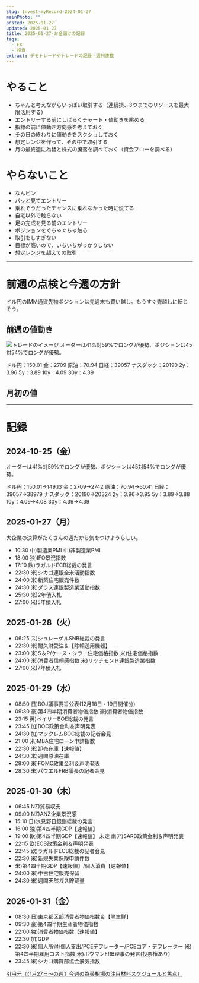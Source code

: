 ```yaml
---
slug: Invest-myRecord-2024-01-27
mainPhoto: ""
posted: 2025-01-27
updated: 2025-01-27
title: 2025-01-27-お金儲けの記録
tags:
  - FX
  - 投資
extract: デモトレードやトレードの記録・週刊連載
---
```

# やること

- ちゃんと考えながらいっぱい取引する（連続損、3つまでのリソースを最大限活用する）
- エントリーする前にしばらくチャート・値動きを眺める
- 指標の前に値動き方向感を考えておく
- その日の終わりに値動きをスクショしておく
- 想定レンジを作って、その中で取引する
- 月の最終週に為替と株式の騰落を調べておく（資金フローを調べる）
# やらないこと

- なんピン
- パッと見てエントリー
- 乗れそうだったチャンスに乗れなかった時に慌てる
- 自宅以外で触らない
- 足の完成を見る前のエントリー
- ポジションをぐちゃぐちゃ触る
- 取引をしすぎない
- 目標が高いので、いちいちがっかりしない
- 想定レンジを超えての取引
***
# 前週の点検と今週の方針

ドル円のIMM通貨先物ポジションは先週末も買い越し。もうすぐ売越しに転じそう。

## 前週の値動き

![トレードのイメージ](../../../images/invest/weekly/Invest-myRecord-2024-10-28/01.png)
オーダーは41%対59%でロングが優勢、ポジションは45対54%でロングが優勢。

ドル円：150.01
金：2709
原油：70.94
日経：39057
ナスダック：20190
2y：3.96
5y：3.89
10y：4.09
30y：4.39

## 月初の値
***
# 記録

## 2024-10-25（金）

オーダーは41%対59%でロングが優勢、ポジションは45対54%でロングが優勢。

ドル円：150.01→149.13
金：2709→2742
原油：70.94→60.41
日経：39057→38979
ナスダック：20190→20324
2y：3.96→3.95
5y：3.89→3.88
10y：4.09→4.08
30y：4.39→4.39

## 2025-01-27（月）

大企業の決算がたくさんの週だから気をつけようらしい。

- 10:30	中)製造業PMI
  中)非製造業PMI
- 18:00	独)IFO景況指数
- 17:10	欧)ラガルドECB総裁の発言
- 22:30	米)シカゴ連銀全米活動指数
- 24:00	米)新築住宅販売件数
- 24:30	米)ダラス連銀製造業活動指数
- 25:30	米)2年債入札
- 27:00	米)5年債入札
## 2025-01-28（火）

- 06:25	ス)シュレーゲルSNB総裁の発言
- 22:30	米)耐久財受注＆【除輸送用機器】
- 23:00	米)S＆P/ケース・シラー住宅価格指数
  米)住宅価格指数
- 24:00	米)消費者信頼感指数
  米)リッチモンド連銀製造業指数
- 27:00	米)7年債入札
## 2025-01-29（水）

- 08:50	日)BOJ議事要旨公表(12月18日・19日開催分)
- 09:30	豪)第4四半期消費者物価指数
  豪)消費者物価指数
- 23:15	英)ベイリーBOE総裁の発言
- 23:45	加)BOC政策金利＆声明発表
- 24:30	加)マックレムBOC総裁の記者会見
- 21:00	米)MBA住宅ローン申請指数
- 22:30	米)卸売在庫【速報値】
- 24:30	米)週間原油在庫
- 28:00	米)FOMC政策金利＆声明発表
- 28:30	米)パウエルFRB議長の記者会見
## 2025-01-30（木）

- 06:45	NZ)貿易収支
- 09:00	NZ)ANZ企業景況感
- 15:10	日)氷見野日銀副総裁の発言
- 16:00	独)第4四半期GDP【速報値】
- 19:00	欧)第4四半期GDP【速報値】
  未定	南ア)SARB政策金利＆声明発表
- 22:15	欧)ECB政策金利＆声明発表
- 22:45	欧)ラガルドECB総裁の記者会見
- 22:30	米)新規失業保険申請件数
- 米)第4四半期GDP【速報値】/個人消費【速報値】
- 24:00	米)中古住宅販売保留
- 24:30	米)週間天然ガス貯蔵量
## 2025-01-31（金）

- 08:30	日)東京都区部消費者物価指数＆【除生鮮】
- 09:30	豪)第4四半期生産者物価指数
- 22:00	独)消費者物価指数【速報値】
- 22:30	加)GDP
- 22:30	米)個人所得/個人支出/PCEデフレーター/PCEコア・デフレーター
  米)第4四半期雇用コスト指数
  米)ボウマンFRB理事の発言(投票権あり)
- 23:45	米)シカゴ購買部協会景気指数

[引用元（【1月27日～の週】今週の為替相場の注目材料スケジュールと焦点）](https://kissfx.com/article/20250127weekfx.html)